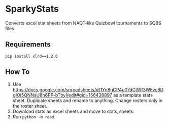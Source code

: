 # SparkyStats
Converts excel stat sheets from NAQT-like Quizbowl tournaments to SQBS files.

## Requirements
`pip install xlrd==1.2.0`

## How To
1. Use https://docs.google.com/spreadsheets/d/1Yn8gCP4u07dCtWf3WFvc6DgIOi5QNNsU8h6PP-bTbyI/edit#gid=156438897 as a template stats sheet. Duplicate sheets and rename to anything. Change rosters only in the roster sheet.
2. Download stats as excel sheets and move to stats_sheets.
3. Run `python -m read`.
